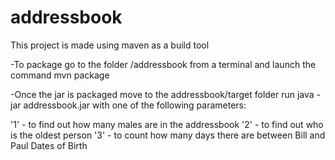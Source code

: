 addressbook
===========

This project is made using maven as a build tool

-To package go to the folder /addressbook from a terminal and launch the command mvn package

-Once the jar is packaged move to the addressbook/target folder run java -jar addressbook.jar with one of the following parameters:

 '1' - to find out how many males are in the addressbook 
 '2' - to find out who is the oldest person 
 '3' - to count how many days there are between Bill and Paul Dates of Birth
